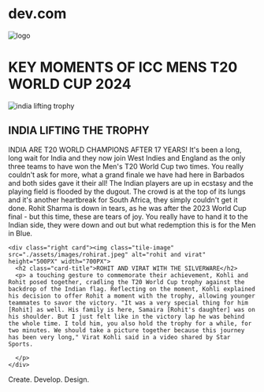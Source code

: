 # dev.com
<!DOCTYPE html>
<html lang="en">

<head>
  <meta charset="UTF-8">
  <meta name="viewport" content="width=device-width, initial-scale=1.0">
  <title>Agency</title>
  <link rel="stylesheet" href="./style.css">
  <link rel="preconnect" href="https://fonts.googleapis.com">
  <link rel="preconnect" href="https://fonts.gstatic.com" crossorigin>
  <link href="https://fonts.googleapis.com/css2?family=Poppins:wght@400;700&display=swap" rel="stylesheet">
</head>

<body>
  <div class="main">
    <img class="logo" src="./assets/images/logo.png" alt="logo">
    <h1>KEY MOMENTS OF ICC MENS T20 WORLD CUP 2024</h1>
    <div class="left card"><img class="tile-image" src="./assets/images/2024 worldcup.jpeg" alt="india lifting trophy">
      <h2 class="card-title">INDIA LIFTING THE TROPHY</h2>
      <p class="card-text">INDIA ARE T20 WORLD CHAMPIONS AFTER 17 YEARS! It's been a long, long wait for India and they now join West Indies and England as the only three teams to have won the Men's T20 World Cup two times. You really couldn't ask for more, what a grand finale we have had here in Barbados and both sides gave it their all! The Indian players are up in ecstasy and the playing field is flooded by the dugout. The crowd is at the top of its lungs and it's another heartbreak for South Africa, they simply couldn't get it done. Rohit Sharma is down in tears, as he was after the 2023 World Cup final - but this time, these are tears of joy. You really have to hand it to the Indian side, they were down and out but what redemption this is for the Men in Blue.</p>
    </div>

    <div class="right card"><img class="tile-image" src="./assets/images/rohirat.jpeg" alt="rohit and virat" height="500PX" width="700PX">
      <h2 class="card-title">ROHIT AND VIRAT WITH THE SILVERWARE</h2>
      <p> a touching gesture to commemorate their achievement, Kohli and Rohit posed together, cradling the T20 World Cup trophy against the backdrop of the Indian flag. Reflecting on the moment, Kohli explained his decision to offer Rohit a moment with the trophy, allowing younger teammates to savor the victory. "It was a very special thing for him [Rohit] as well. His family is here, Samaira [Rohit's daughter] was on his shoulder. But I just felt like in the victory lap he was behind the whole time. I told him, you also hold the trophy for a while, for two minutes. We should take a picture together because this journey has been very long," Virat Kohli said in a video shared by Star Sports.

      </p>
    </div>

  </div>
  <footer>
    <p>Create. Develop. Design.</p>
  </footer>
</body>

</html>
